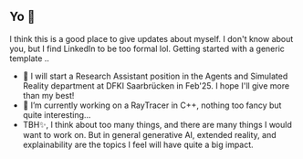 ## Yo 👋

I think this is a good place to give updates about myself. I don't know about you, but I find LinkedIn to be too formal lol. Getting started with a generic template ..
- 🌱 I will start a Research Assistant position in the Agents and Simulated Reality department at DFKI Saarbrücken in Feb'25. I hope I'll give more than my best! 
- 🔭 I’m currently working on a RayTracer in C++, nothing too fancy but quite interesting...
- TBH✨, I think about too many things, and there are many things I would want to work on. But in general generative AI, extended reality, and explainability are the topics I feel will have quite a big impact. 
<!--
**SHM1201/SHM1201** is a ✨ _special_ ✨ repository because its `README.md` (this file) appears on your GitHub profile.

Here are some ideas to get you started:

- 🔭 I’m currently working on ...
- 🌱 I’m currently learning ...
- 👯 I’m looking to collaborate on ...
- 🤔 I’m looking for help with ...
- 💬 Ask me about ...
- 📫 How to reach me: ...
- 😄 Pronouns: ...
- ⚡ Fun fact: ...
-->
